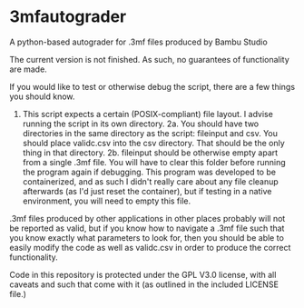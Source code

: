 # 3mfautograder
A python-based autograder for .3mf files produced by Bambu Studio

The current version is not finished. As such, no guarantees of functionality are made. 

If you would like to test or otherwise debug the script, there are a few things you should know. 

1. This script expects a certain (POSIX-compliant) file layout. 
I advise running the script in its own directory. 
2a. You should have two directories in the same directory as the script: fileinput and csv. 
You should place validc.csv into the csv directory. That should be the only thing in that directory.
2b. fileinput should be otherwise empty apart from a single .3mf file. You will have to clear this folder before running the program again if debugging. This program was developed to be containerized, and as such I didn't really care about any file cleanup afterwards (as I'd just reset the container), but if testing in a native environment, you will need to empty this file. 

.3mf files produced by other applications in other places probably will not be reported as valid, but if you know how to navigate a .3mf file such that you know exactly what parameters to look for, then you should be able to easily modify the code as well as validc.csv in order to produce the correct functionality. 

Code in this repository is protected under the GPL V3.0 license, with all caveats and such that come with it (as outlined in the included LICENSE file.)





